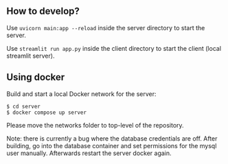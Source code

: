 ## How to develop?
Use `uvicorn main:app --reload` inside the server directory to start the server.

Use `streamlit run app.py` inside the client directory to start the client (local streamlit server).

## Using docker
Build and start a local Docker network for the server:
```
$ cd server
$ docker compose up server
```

Please move the networks folder to top-level of the repository.

Note: there is currently a bug where the database credentials are off. After building, go into the database container and set permissions for the mysql user manually. Afterwards restart the server docker again.
